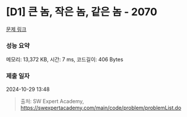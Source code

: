 # [D1] 큰 놈, 작은 놈, 같은 놈 - 2070 

[문제 링크](https://swexpertacademy.com/main/code/problem/problemDetail.do?contestProbId=AV5QQ6qqA40DFAUq) 

### 성능 요약

메모리: 13,372 KB, 시간: 7 ms, 코드길이: 406 Bytes

### 제출 일자

2024-10-29 13:48



> 출처: SW Expert Academy, https://swexpertacademy.com/main/code/problem/problemList.do